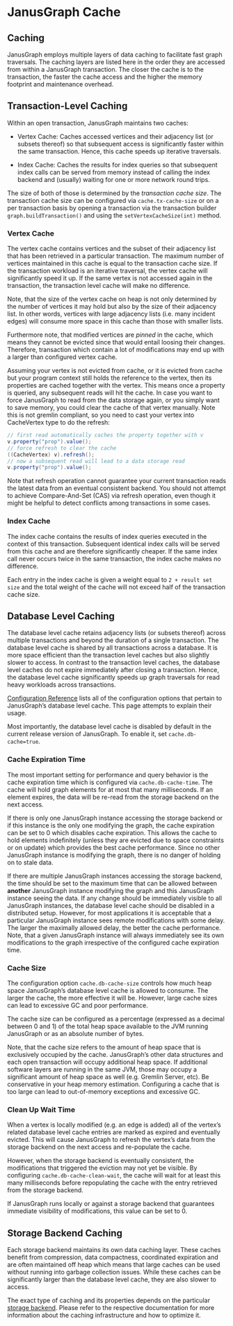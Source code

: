 # JanusGraph Cache
## Caching

JanusGraph employs multiple layers of data caching to facilitate fast
graph traversals. The caching layers are listed here in the order they
are accessed from within a JanusGraph transaction. The closer the cache
is to the transaction, the faster the cache access and the higher the
memory footprint and maintenance overhead.

## Transaction-Level Caching

Within an open transaction, JanusGraph maintains two caches:

-   Vertex Cache: Caches accessed vertices and their adjacency list (or
    subsets thereof) so that subsequent access is significantly faster
    within the same transaction. Hence, this cache speeds up iterative
    traversals.

-   Index Cache: Caches the results for index queries so that subsequent
    index calls can be served from memory instead of calling the index
    backend and (usually) waiting for one or more network round trips.

The size of both of those is determined by the *transaction cache size*.
The transaction cache size can be configured via `cache.tx-cache-size`
or on a per transaction basis by opening a transaction via the
transaction builder `graph.buildTransaction()` and using the
`setVertexCacheSize(int)` method.

### Vertex Cache

The vertex cache contains vertices and the subset of their adjacency
list that has been retrieved in a particular transaction. The maximum
number of vertices maintained in this cache is equal to the transaction
cache size. If the transaction workload is an iterative traversal, the
vertex cache will significantly speed it up. If the same vertex is not
accessed again in the transaction, the transaction level cache will make
no difference.

Note, that the size of the vertex cache on heap is not only determined
by the number of vertices it may hold but also by the size of their
adjacency list. In other words, vertices with large adjacency lists
(i.e. many incident edges) will consume more space in this cache than
those with smaller lists.

Furthermore note, that modified vertices are *pinned* in the cache,
which means they cannot be evicted since that would entail loosing their
changes. Therefore, transaction which contain a lot of modifications may
end up with a larger than configured vertex cache.

Assuming your vertex is not evicted from cache, or it is evicted from
cache but your program context still holds the reference to the vertex,
then its properties are cached together with the vertex. This means once
a property is queried, any subsequent reads will hit the cache. In case
you want to force JanusGraph to read from the data storage again, or you
simply want to save memory, you could clear the cache of that vertex manually.
Note this is not gremlin compliant, so you need to cast your vertex into
CacheVertex type to do the refresh:

```groovy
// first read automatically caches the property together with v
v.property("prop").value();
// force refresh to clear the cache
((CacheVertex) v).refresh();
// now a subsequent read will lead to a data storage read
v.property("prop").value();
```

Note that refresh operation cannot guarantee your current transaction reads
the latest data from an eventual consistent backend. You should not attempt
to achieve Compare-And-Set (CAS) via refresh operation, even though it might
be helpful to detect conflicts among transactions in some cases.

### Index Cache

The index cache contains the results of index queries executed in the
context of this transaction. Subsequent identical index calls will be
served from this cache and are therefore significantly cheaper. If the
same index call never occurs twice in the same transaction, the index
cache makes no difference.

Each entry in the index cache is given a weight equal to
`2 + result set size` and the total weight of the cache will not exceed
half of the transaction cache size.

## Database Level Caching

The database level cache retains adjacency lists (or subsets thereof)
across multiple transactions and beyond the duration of a single
transaction. The database level cache is shared by all transactions
across a database. It is more space efficient than the transaction level
caches but also slightly slower to access. In contrast to the
transaction level caches, the database level caches do not expire
immediately after closing a transaction. Hence, the database level cache
significantly speeds up graph traversals for read heavy workloads across
transactions.

[Configuration Reference](../configs/configuration-reference.md) lists all of the configuration
options that pertain to JanusGraph’s database level cache. This page
attempts to explain their usage.

Most importantly, the database level cache is disabled by default in the
current release version of JanusGraph. To enable it, set
`cache.db-cache=true`.

### Cache Expiration Time

The most important setting for performance and query behavior is the
cache expiration time which is configured via `cache.db-cache-time`. The
cache will hold graph elements for at most that many milliseconds. If an
element expires, the data will be re-read from the storage backend on
the next access.

If there is only one JanusGraph instance accessing the storage backend
or if this instance is the only one modifying the graph, the cache
expiration can be set to 0 which disables cache expiration. This allows
the cache to hold elements indefinitely (unless they are evicted due to
space constraints or on update) which provides the best cache
performance. Since no other JanusGraph instance is modifying the graph,
there is no danger of holding on to stale data.

If there are multiple JanusGraph instances accessing the storage
backend, the time should be set to the maximum time that can be allowed
between **another** JanusGraph instance modifying the graph and this
JanusGraph instance seeing the data. If any change should be immediately
visible to all JanusGraph instances, the database level cache should be
disabled in a distributed setup. However, for most applications it is
acceptable that a particular JanusGraph instance sees remote
modifications with some delay. The larger the maximally allowed delay,
the better the cache performance. Note, that a given JanusGraph instance
will always immediately see its own modifications to the graph
irrespective of the configured cache expiration time.

### Cache Size

The configuration option `cache.db-cache-size` controls how much heap
space JanusGraph’s database level cache is allowed to consume. The
larger the cache, the more effective it will be. However, large cache
sizes can lead to excessive GC and poor performance.

The cache size can be configured as a percentage (expressed as a decimal
between 0 and 1) of the total heap space available to the JVM running
JanusGraph or as an absolute number of bytes.

Note, that the cache size refers to the amount of heap space that is
exclusively occupied by the cache. JanusGraph’s other data structures
and each open transaction will occupy additional heap space. If
additional software layers are running in the same JVM, those may occupy
a significant amount of heap space as well (e.g. Gremlin Server, etc). 
Be conservative in your heap memory estimation. Configuring a cache 
that is too large can lead to out-of-memory exceptions and excessive GC.

### Clean Up Wait Time

When a vertex is locally modified (e.g. an edge is added) all of the
vertex’s related database level cache entries are marked as expired and
eventually evicted. This will cause JanusGraph to refresh the vertex’s
data from the storage backend on the next access and re-populate the
cache.

However, when the storage backend is eventually consistent, the
modifications that triggered the eviction may not yet be visible. By
configuring `cache.db-cache-clean-wait`, the cache will wait for at
least this many milliseconds before repopulating the cache with the
entry retrieved from the storage backend.

If JanusGraph runs locally or against a storage backend that guarantees
immediate visibility of modifications, this value can be set to 0.

## Storage Backend Caching

Each storage backend maintains its own data caching layer. These caches
benefit from compression, data compactness, coordinated expiration and
are often maintained off heap which means that large caches can be used
without running into garbage collection issues. While these caches can
be significantly larger than the database level cache, they are also
slower to access.

The exact type of caching and its properties depends on the particular
[storage backend](../storage-backend/index.md). Please refer to the respective
documentation for more information about the caching infrastructure and
how to optimize it.
